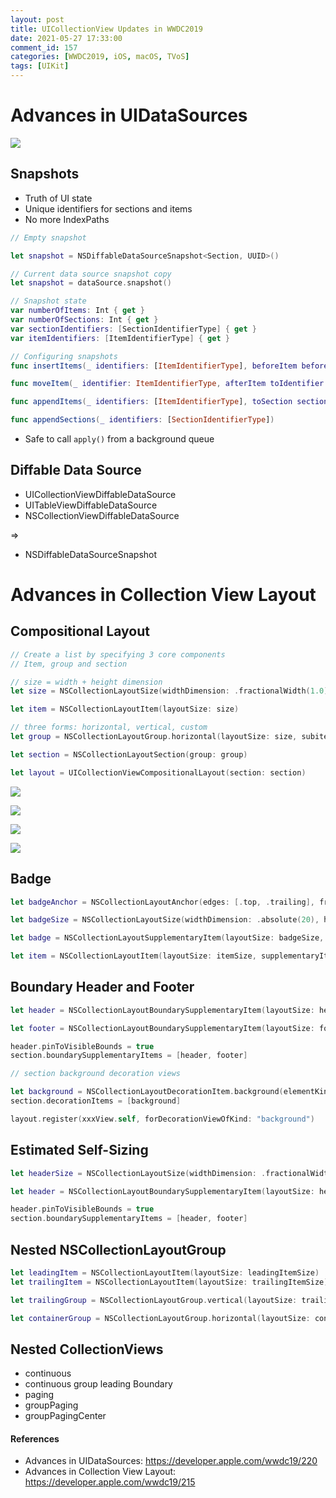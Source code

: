 ```yaml
---
layout: post
title: UICollectionView Updates in WWDC2019
date: 2021-05-27 17:33:00
comment_id: 157
categories: [WWDC2019, iOS, macOS, TVoS]
tags: [UIKit]
---
```


# Advances in UIDataSources

![](/images/2021-05-27-UICollectionView-Updates-in-WWDC2019/ui_state.png)

## Snapshots

- Truth of UI state
- Unique identifiers for sections and items
- No more IndexPaths

```swift
// Empty snapshot

let snapshot = NSDiffableDataSourceSnapshot<Section, UUID>()

// Current data source snapshot copy
let snapshot = dataSource.snapshot()

// Snapshot state
var numberOfItems: Int { get }
var numberOfSections: Int { get }
var sectionIdentifiers: [SectionIdentifierType] { get }
var itemIdentifiers: [ItemIdentifierType] { get }

// Configuring snapshots
func insertItems(_ identifiers: [ItemIdentifierType], beforeItem beforeIdentifier: ItemIdentifierType)

func moveItem(_ identifier: ItemIdentifierType, afterItem toIdentifier: ItemIdentifierType)

func appendItems(_ identifiers: [ItemIdentifierType], toSection sectionIdentifier: SectionIDentifierType? = nil)

func appendSections(_ identifiers: [SectionIdentifierType])
```

- Safe to call `apply()` from a background queue

## Diffable Data Source

- UICollectionViewDiffableDataSource
- UITableViewDiffableDataSource
- NSCollectionViewDiffableDataSource

=>

- NSDiffableDataSourceSnapshot

# Advances in Collection View Layout

## Compositional Layout

```swift
// Create a list by specifying 3 core components
// Item, group and section

// size = width + height dimension
let size = NSCollectionLayoutSize(widthDimension: .fractionalWidth(1.0), heightDimension: .absolute(44.0))

let item = NSCollectionLayoutItem(layoutSize: size)

// three forms: horizontal, vertical, custom
let group = NSCollectionLayoutGroup.horizontal(layoutSize: size, subitems: [item])

let section = NSCollectionLayoutSection(group: group)

let layout = UICollectionViewCompositionalLayout(section: section)
```

![](/images/2021-05-27-UICollectionView-Updates-in-WWDC2019/layout.png)

![](/images/2021-05-27-UICollectionView-Updates-in-WWDC2019/NSCollectionLayoutDimension.png)

![](/images/2021-05-27-UICollectionView-Updates-in-WWDC2019/NSCollectionLayoutDimension_1.png)

![](/images/2021-05-27-UICollectionView-Updates-in-WWDC2019/NSCollectionLayoutDimension_2.png)

## Badge

```swift
let badgeAnchor = NSCollectionLayoutAnchor(edges: [.top, .trailing], fractionalOffset: CGPoint(x: 0.3, y: -0.3))

let badgeSize = NSCollectionLayoutSize(widthDimension: .absolute(20), heightDimension: .absolute(20))

let badge = NSCollectionLayoutSupplementaryItem(layoutSize: badgeSize, elementKind: "badge", containerAnchor: badgeAnchor)

let item = NSCollectionLayoutItem(layoutSize: itemSize, supplementaryItems: [badge])
```

## Boundary Header and Footer

```swift
let header = NSCollectionLayoutBoundarySupplementaryItem(layoutSize: headerSize, elementKind: "header", alignment: .top)

let footer = NSCollectionLayoutBoundarySupplementaryItem(layoutSize: footerSize, elementKind: "footer", alignment: .bottom)

header.pinToVisibleBounds = true
section.boundarySupplementaryItems = [header, footer]

// section background decoration views

let background = NSCollectionLayoutDecorationItem.background(elementKind: "background")
section.decorationItems = [background]

layout.register(xxxView.self, forDecorationViewOfKind: "background")
```

## Estimated Self-Sizing

```swift
let headerSize = NSCollectionLayoutSize(widthDimension: .fractionalWidth(1.0), heightDimension: .estimated(44.0))

let header = NSCollectionLayoutBoundarySupplementaryItem(layoutSize: headerSize, elementKind: "header", alighment: .top)

header.pinToVisibleBounds = true
section.boundarySupplementaryItems = [header, footer]
```

## Nested NSCollectionLayoutGroup

```swift
let leadingItem = NSCollectionLayoutItem(layoutSize: leadingItemSize)
let trailingItem = NSCollectionLayoutItem(layoutSize: trailingItemSize)

let trailingGroup = NSCollectionLayoutGroup.vertical(layoutSize: trailingGroupSize, subitem: trailingItem. count: 2)

let containerGroup = NSCollectionLayoutGroup.horizontal(layoutSize: contiainerGroupSize, subitems: [leadingItem, trailingGroup])
```

## Nested CollectionViews

- continuous
- continuous group leading Boundary
- paging
- groupPaging
- groupPagingCenter

#### References

- Advances in UIDataSources: <https://developer.apple.com/wwdc19/220>
- Advances in Collection View Layout: <https://developer.apple.com/wwdc19/215>
